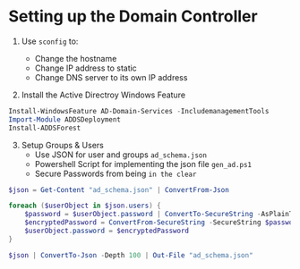 # Setting up the Domain Controller

1. Use `sconfig` to:
    - Change the hostname
    - Change IP address to static
    - Change DNS server to its own IP address

2. Install the Active Directroy Windows Feature

```powershell 
Install-WindowsFeature AD-Domain-Services -IncludemanagementTools
Import-Module ADDSDeployment
Install-ADDSForest
```

3. Setup Groups & Users
    - Use JSON for user and groups `ad_schema.json`
    - Powershell Script for implementing the json file `gen_ad.ps1`
    - Secure Passwords from being `in the clear`

```powershell
$json = Get-Content "ad_schema.json" | ConvertFrom-Json

foreach ($userObject in $json.users) {
    $password = $userObject.password | ConvertTo-SecureString -AsPlainText -Force
    $encryptedPassword = ConvertFrom-SecureString -SecureString $password
    $userObject.password = $encryptedPassword
}

$json | ConvertTo-Json -Depth 100 | Out-File "ad_schema.json"
```
